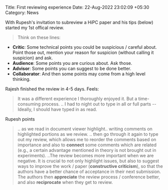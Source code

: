 Title: First reviewing experience
Date: 22-Aug-2022 23:02:09 +05:30
Category: News


With Rupesh's invitation to subreview a HiPC paper and his tips (below) started my 1st offical review.

> Think on these lines:

- **Critic**: Some technical points you could be suspicious / careful about. Point those out, mention your reason for suspicion (without calling it suspicion) and ask.
- **Audience**: Some points you are curious about. Ask those.
- **Advisor**: Some points you can suggest to be done better.
- **Collaborator**: And then some points may come from a high level thinking. 

Rajesh finished the review in 4-5 days. Feels:
>It was a different experience I thoroughly enjoyed it. But a time-consuming process. 
>..
>I had to night out to type in all or full parts -- Ideally, I should have typed in as read. 

Rupesh points

> .. as we read in document viewer highlight.. writing comments on highlighted portions as we review. 
> .. then go through it again to type out my review, which allows me to reorder the comments based on importance 
> and also to **connect** some comments which are related (e.g., a certain advantage mentioned in theory is not brought out in experiments).
> ..The review becomes more important when we are negative. It is crucial to not only highlight issues, 
> but also to suggest ways to improve the work / paper (**constructive criticism**), 
> so that the authors have a better chance of acceptance in their next submission. 
> The authors then **appreciate** the review process / conference better, and also **reciprocate** when they get to review.
